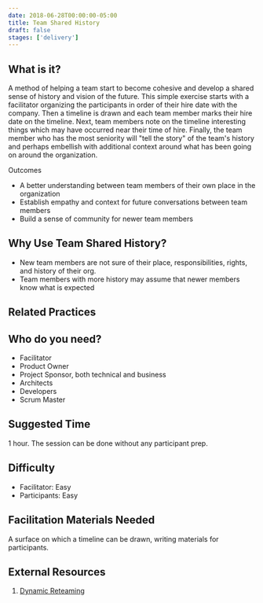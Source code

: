 ```yaml
---
date: 2018-06-28T00:00:00-05:00
title: Team Shared History
draft: false
stages: ['delivery']
---
```


## What is it?

A method of helping a team start to become cohesive and develop a shared sense of history and vision of the future. This simple exercise starts with a facilitator organizing the participants in order of their hire date with the company. Then a timeline is drawn and each team member marks their hire date on the timeline. Next, team members note on the timeline interesting things which may have occurred near their time of hire. Finally, the team member who has the most seniority will "tell the story" of the team's history and perhaps embellish with additional context around what has been going on around the organization.

Outcomes
- A better understanding between team members of their own place in the organization
- Establish empathy and context for future conversations between team members
- Build a sense of community for newer team members

## Why Use Team Shared History?

- New team members are not sure of their place, responsibilities, rights, and history of their org.
- Team members with more history may assume that newer members know what is expected

## Related Practices


## Who do you need?

- Facilitator
- Product Owner
- Project Sponsor, both technical and business
- Architects
- Developers
- Scrum Master

## Suggested Time

1 hour. The session can be done without any participant prep.

## Difficulty

- Facilitator: Easy
- Participants: Easy

## Facilitation Materials Needed

A surface on which a timeline can be drawn, writing materials for participants.

## External Resources

1. <a name="footnote-1"></a>[Dynamic Reteaming](https://leanpub.com/dynamicreteaming)
